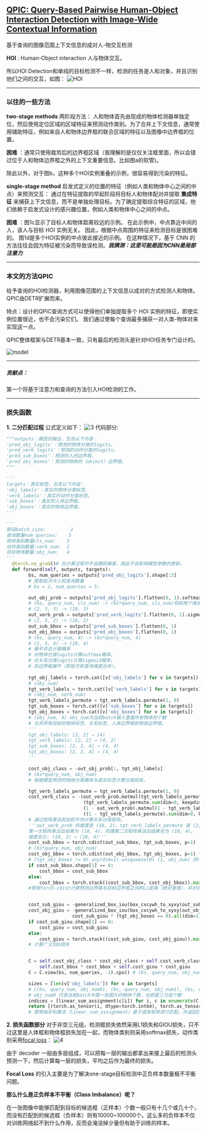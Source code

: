 ## [QPIC: Query-Based Pairwise Human-Object Interaction Detection with Image-Wide Contextual Information](/./HOI%20Detection入门精选/CVPR%202021%20-%20QPIC_Query-Based%20Pairwise%20Human-Object%20Interaction%20Detection%20with%20Image-Wide%20Contextual%20Information.pdf)

基于查询的图像范围上下文信息的成对人-物交互检测


__HOI__ : Human-Object interaction 人与物体交互。

所以HOI Detection和单纯的目标检测不一样，检测的任务是人和对象，并且识别他们之间的交互，如图：
![HOI](./图片/QPIC/1.png)

___

### 以往的一些方法
__two-stage methods__ 两阶段方法：
人和物体首先由现成的物体检测器单独定位，然后使用定位区域的区域特征来预测动作类别。为了合并上下文信息，通常使用辅助特征，例如来自人和物体边界框的联合区域的特征以及图像中边界框的位置。

__困难__ ：通常只使用裁剪后的边界框区域（我理解的是仅仅关注框里面，所以会错过位于人和物体边界框之外的上下文重要信息。比如图a的软管)。

除此以外，对于图b，这种多个HOI实例重叠的示例，很容易得到污染的特征。

__single-stage method__
启发式定义的位置的特征（例如人类和物体中心之间的中点）来预测交互：
通过在特征提取的早起阶段将目标人和物体配对并提取 __集成特征__ 来捕获上下文信息，而不是单独处理目标。为了确定提取综合特征的区域，他们依赖于启发式设计的感兴趣位置，例如人类和物体中心之间的中点。

__困难__ ：图1c显示了目标人和物体距离较远的示例。 在此示例中，中点靠近中间的人，该人与目标 HOI 实例无关。 因此，根据中点周围的特征来检测目标是很困难的。 图1d是多个HOI实例的中点彼此接近的示例。 在这种情况下，基于 CNN 的方法往往会因为特征被污染而导致误检测。***我猜测：这里可能是因为CNN是局部注意力***

___

### 本文的方法QPIC
给予查询的HOI检测器，利用图像范围的上下文信息以成对的方式检测人和物体。QPIC由DETR扩展而来。

特点：设计的QPIC查询方式可以使得他们单独提取多个 HOI 实例的特征，即使实例位置很近，也不会污染它们。 我们通过使每个查询最多捕获一对人类-物体对来实现这一点。

QPIC整体框架与DETR基本一致，只有最后的检测头是针对HOI任务专门设计的。

![model](./图片/QPIC/2.png)

___

##### 贡献点： 
第一个将基于注意力和查询的方法引入HOI检测的工作。

___

### 损失函数

__1. 二分匹配过程__
公式定义如下：
![3](./图片/QPIC/3.png)
代码部分:
```python
"""outputs：模型的输出，包含以下内容：
'pred_obj_logits'：预测的物体分类的logits。
'pred_verb_logits'：预测的动作分类的logits。
'pred_sub_boxes'：预测的人的边界框。
'pred_obj_boxes'：预测的物体的（object）边界框。
"""

'''
targets：真实标签，包含以下内容：
'obj_labels'：真实的物体分类标签。
'verb_labels'：真实的动作分类标签。
'sub_boxes'：真实的人体边界框。
'obj_boxes'：真实的物体边界框。
'''

'''
假设batch_size:         2
查询数量num_queries:    5
物体类别数量cls_num:    3
动作类别数量:verb_num:  2
目标物体数量:obj_num:   4
'''
  @torch.no_grad()# 在计算过程中不会跟踪梯度，因此不会影响模型参数的更新。
  def forward(self, outputs, targets):
        bs, num_queries = outputs['pred_obj_logits'].shape[:2]
        # 提取批次大小和查询数量
        # bs = 2, num_queries = 5;

        out_obj_prob = outputs['pred_obj_logits'].flatten(0, 1).softmax(-1) 
        # (bs, query_num, cls_num) -> (bs*query_num, cls_num)将前两个维度展平为一个维度
        # (2, 5, 3) -> (10, 3)
        out_verb_prob = outputs['pred_verb_logits'].flatten(0, 1).sigmoid()
        # (2, 5, 2) -> (10, 2)
        out_sub_bbox = outputs['pred_sub_boxes'].flatten(0, 1)
        out_obj_bbox = outputs['pred_obj_boxes'].flatten(0, 1)  
        # (bs, query_num, 4) -> (bs*query_num, 4)
        # (2, 5, 4) -> (10, 4)
        # 展平并且计算概率
        # 对物体分类logits计算softmax概率。
        # 对关系分类logits计算sigmoid概率。
        # 将边界框展平（即批次和查询维度合并）。
        
        tgt_obj_labels = torch.cat([v['obj_labels'] for v in targets])      
        # (obj_num)
        tgt_verb_labels = torch.cat([v['verb_labels'] for v in targets])    
        # (obj_num, verb_num)
        tgt_verb_labels_permute = tgt_verb_labels.permute(1, 0)
        tgt_sub_boxes = torch.cat([v['sub_boxes'] for v in targets])
        tgt_obj_boxes = torch.cat([v['obj_boxes'] for v in targets]) 
        # (obj_num, 4) obj_num为当前batch输入里面所有物体的个数
        # 合并所有目标的物体标签、关系标签、人体边界框和物体边界框。
        '''
        tgt_obj_labels: [2, 2] → (4)
        tgt_verb_labels: [2, 2] → (4, 2)
        tgt_sub_boxes: [2, 2, 4] → (4, 4)
        tgt_obj_boxes: [2, 2, 4] → (4, 4)
        '''

        cost_obj_class = -out_obj_prob[:, tgt_obj_labels] 
        # (bs*query_num, obj_num)
        # 根据模型预测的物体分类概率与真实标签计算分类损失。

        tgt_verb_labels_permute = tgt_verb_labels.permute(1, 0)
        cost_verb_class = -(out_verb_prob.matmul(tgt_verb_labels_permute) / \
                            (tgt_verb_labels_permute.sum(dim=0, keepdim=True) + 1e-4) + \
                            (1 - out_verb_prob).matmul(1 - tgt_verb_labels_permute) / \
                            ((1 - tgt_verb_labels_permute).sum(dim=0, keepdim=True) + 1e-4)) / 2
        # 通过矩阵乘法和加权平均计算关系分类损失。
        '''out_verb_prob 的维度是 (10, 2)，tgt_verb_labels_permute 是 (2, 4)。
        第一次矩阵乘法后结果为 (10, 4)，同理第二次矩阵乘法后结果也为 (10, 4)。
        维度变化: (10, 2) → (10, 4)'''
        cost_sub_bbox = torch.cdist(out_sub_bbox, tgt_sub_boxes, p=1)    
        # (bs*query_num, obj_num)
        cost_obj_bbox = torch.cdist(out_obj_bbox, tgt_obj_boxes, p=1) * (tgt_obj_boxes != 0).any(dim=1).unsqueeze(0)
        # (tgt_obj_boxes != 0).any(dim=1).unsqueeze(0) (1, obj_num) 四个坐标点只要有一个不为0就计算bbox损失
        if cost_sub_bbox.shape[1] == 0:
            cost_bbox = cost_sub_bbox
        else:
            cost_bbox = torch.stack((cost_sub_bbox, cost_obj_bbox)).max(dim=0)[0]
        #使用torch.cdist计算预测边界框与目标边界框之间的L1距离（绝对差值），并对非零边界框进行加权。


        cost_sub_giou = -generalized_box_iou(box_cxcywh_to_xyxy(out_sub_bbox), box_cxcywh_to_xyxy(tgt_sub_boxes))
        cost_obj_giou = -generalized_box_iou(box_cxcywh_to_xyxy(out_obj_bbox), box_cxcywh_to_xyxy(tgt_obj_boxes)) + \
                        cost_sub_giou * (tgt_obj_boxes == 0).all(dim=1).unsqueeze(0)
        if cost_sub_giou.shape[1] == 0:
            cost_giou = cost_sub_giou
        else:
            cost_giou = torch.stack((cost_sub_giou, cost_obj_giou)).max(dim=0)[0]
        # 计算广义IOU损失


        C = self.cost_obj_class * cost_obj_class + self.cost_verb_class * cost_verb_class + \
            self.cost_bbox * cost_bbox + self.cost_giou * cost_giou
        C = C.view(bs, num_queries, -1).cpu() # (bs, query_num, obj_num)

        sizes = [len(v['obj_labels']) for v in targets]
        # [(bs, query_num, obj_num0), (bs, query_num, obj_num1), (bs, query_num, obj_num2) ...]
        # obj_num0 代表当前batch中第一张图片的物体个数，也即是三元组个数
        indices = [linear_sum_assignment(c[i]) for i, c in enumerate(C.split(sizes, -1))]
        return [(torch.as_tensor(i, dtype=torch.int64), torch.as_tensor(j, dtype=torch.int64)) for i, j in indices]
        # 使用匈牙利算法（linear_sum_assignment）基于成本矩阵进行匹配，并返回匹配结果。
```


__2. 损失函数部分__
对于非空三元组，检测框损失依然采用L1损失和GIOU损失，只不过这里是人体框和物体框损失加在一起，而物体类别则采用softmax损失，动作类别采用[focal loss](./HOI%20目标检测先验知识.md#FocalLoss)：
![4](./图片/QPIC/4.png)

由于 decoder 一般由多层组成，可以把每一层的输出都拿出来接上最后的检测头预测一下，然后计算每一层的损失，平均之后作为最终的损失。

__Focal Loss__ 的引入主要是为了解决one-stage目标检测中正负样本数量极不平衡问题。

__那么什么是正负样本不平衡（Class Imbalance）呢？__

在一张图像中能够匹配到目标的候选框（正样本）个数一般只有十几个或几十个，而没有匹配到的候选框（负样本）则有10000~100000个。这么多的负样本不仅对训练网络起不到什么作用，反而会淹没掉少量但有助于训练的样本。

